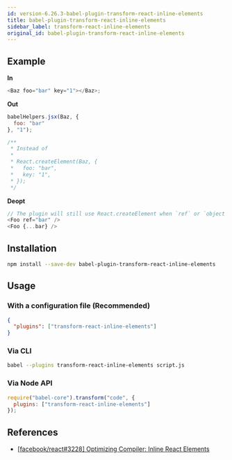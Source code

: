 ```yaml
---
id: version-6.26.3-babel-plugin-transform-react-inline-elements
title: babel-plugin-transform-react-inline-elements
sidebar_label: transform-react-inline-elements
original_id: babel-plugin-transform-react-inline-elements
---
```


## Example

**In**

```javascript
<Baz foo="bar" key="1"></Baz>;
```

**Out**

```javascript
babelHelpers.jsx(Baz, {
  foo: "bar"
}, "1");

/**
 * Instead of
 *
 * React.createElement(Baz, {
 *   foo: "bar",
 *   key: "1",
 * });
 */
```

**Deopt**

```js
// The plugin will still use React.createElement when `ref` or `object rest spread` is used
<Foo ref="bar" />
<Foo {...bar} />
```

## Installation

```sh
npm install --save-dev babel-plugin-transform-react-inline-elements
```

## Usage

### With a configuration file (Recommended)

```json
{
  "plugins": ["transform-react-inline-elements"]
}
```

### Via CLI

```sh
babel --plugins transform-react-inline-elements script.js
```

### Via Node API

```javascript
require("babel-core").transform("code", {
  plugins: ["transform-react-inline-elements"]
});
```

## References

* [[facebook/react#3228] Optimizing Compiler: Inline React Elements](https://github.com/facebook/react/issues/3228)

